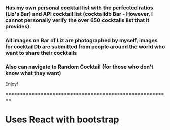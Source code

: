 
### Has my own personal cocktail list with the perfected ratios (Liz's Bar) and API cocktail list (cocktaildb Bar - However, I cannot personally verify the over 650 cocktails list that it provides).

### All images on Bar of Liz are photographed by myself, images for cocktailDb are submitted from people around the world who want to share their cocktails

### Also can navigate to Random Cocktail (for those who don't know what they want)

Enjoy!

========================================================

# Uses React with bootstrap

